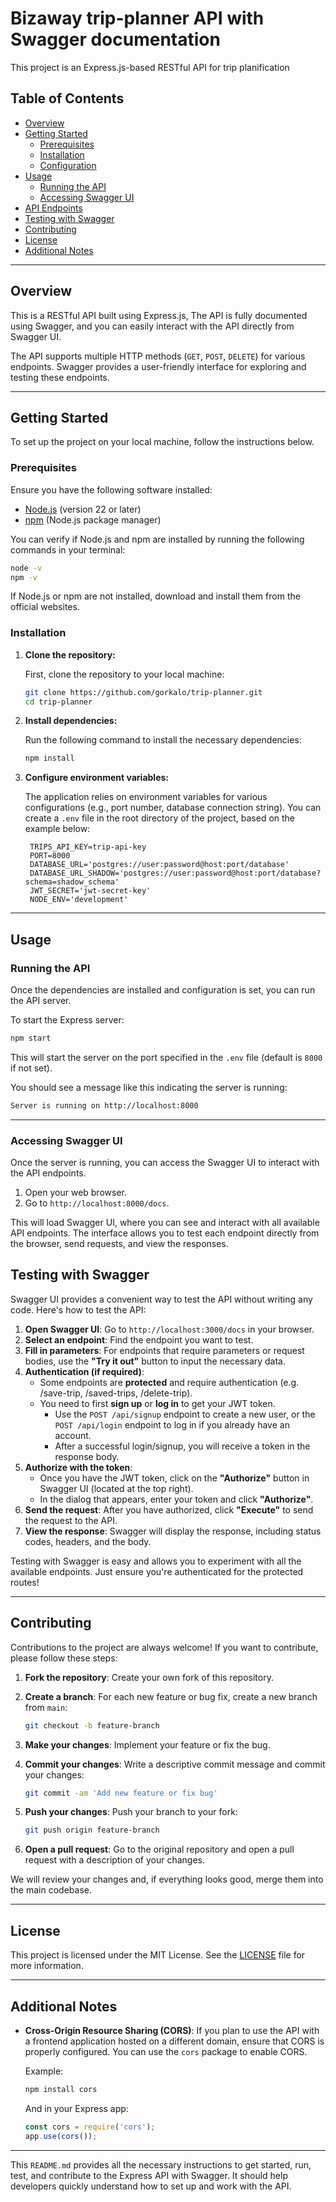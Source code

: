 
# Bizaway trip-planner API with Swagger documentation

This project is an Express.js-based RESTful API for trip planification

## Table of Contents

- [Overview](#overview)
- [Getting Started](#getting-started)
  - [Prerequisites](#prerequisites)
  - [Installation](#installation)
  - [Configuration](#configuration)
- [Usage](#usage)
  - [Running the API](#running-the-api)
  - [Accessing Swagger UI](#accessing-swagger-ui)
- [API Endpoints](#api-endpoints)
- [Testing with Swagger](#testing-with-swagger)
- [Contributing](#contributing)
- [License](#license)
- [Additional Notes](#additional-notes)

---

## Overview

This is a RESTful API built using Express.js, The API is fully documented using Swagger, and you can easily interact with the API directly from Swagger UI.

The API supports multiple HTTP methods (`GET`, `POST`, `DELETE`) for various endpoints. Swagger provides a user-friendly interface for exploring and testing these endpoints.

---

## Getting Started

To set up the project on your local machine, follow the instructions below.

### Prerequisites

Ensure you have the following software installed:

- [Node.js](https://nodejs.org/) (version 22 or later)
- [npm](https://www.npmjs.com/) (Node.js package manager)

You can verify if Node.js and npm are installed by running the following commands in your terminal:

```bash
node -v
npm -v
```

If Node.js or npm are not installed, download and install them from the official websites.

### Installation

1. **Clone the repository:**

   First, clone the repository to your local machine:

   ```bash
   git clone https://github.com/gorkalo/trip-planner.git
   cd trip-planner
   ```

2. **Install dependencies:**

   Run the following command to install the necessary dependencies:

   ```bash
   npm install
   ```

3. **Configure environment variables:**

   The application relies on environment variables for various configurations (e.g., port number, database connection string). You can create a `.env` file in the root directory of the project, based on the example below:

   ```env
    TRIPS_API_KEY=trip-api-key
    PORT=8000
    DATABASE_URL='postgres://user:password@host:port/database'
    DATABASE_URL_SHADOW='postgres://user:password@host:port/database?schema=shadow_schema'
    JWT_SECRET='jwt-secret-key'
    NODE_ENV='development'
   ```
---

## Usage

### Running the API

Once the dependencies are installed and configuration is set, you can run the API server.

To start the Express server:

```bash
npm start
```

This will start the server on the port specified in the `.env` file (default is `8000` if not set).

You should see a message like this indicating the server is running:

```bash
Server is running on http://localhost:8000
```

---

### Accessing Swagger UI

Once the server is running, you can access the Swagger UI to interact with the API endpoints.

1. Open your web browser.
2. Go to `http://localhost:8000/docs`.

This will load Swagger UI, where you can see and interact with all available API endpoints. The interface allows you to test each endpoint directly from the browser, send requests, and view the responses.

## Testing with Swagger

Swagger UI provides a convenient way to test the API without writing any code. Here's how to test the API:

1. **Open Swagger UI**: Go to `http://localhost:3000/docs` in your browser.
2. **Select an endpoint**: Find the endpoint you want to test.
3. **Fill in parameters**: For endpoints that require parameters or request bodies, use the **"Try it out"** button to input the necessary data.
4. **Authentication (if required)**:
   - Some endpoints are **protected** and require authentication (e.g. /save-trip, /saved-trips, /delete-trip).
   - You need to first **sign up** or **log in** to get your JWT token.
     - Use the `POST /api/signup` endpoint to create a new user, or the `POST /api/login` endpoint to log in if you already have an account.
     - After a successful login/signup, you will receive a token in the response body.
5. **Authorize with the token**:
   - Once you have the JWT token, click on the **"Authorize"** button in Swagger UI (located at the top right).
   - In the dialog that appears, enter your token and click **"Authorize"**.
6. **Send the request**: After you have authorized, click **"Execute"** to send the request to the API.
7. **View the response**: Swagger will display the response, including status codes, headers, and the body.

Testing with Swagger is easy and allows you to experiment with all the available endpoints. Just ensure you're authenticated for the protected routes!

---

## Contributing

Contributions to the project are always welcome! If you want to contribute, please follow these steps:

1. **Fork the repository**: Create your own fork of this repository.
2. **Create a branch**: For each new feature or bug fix, create a new branch from `main`:

   ```bash
   git checkout -b feature-branch
   ```

3. **Make your changes**: Implement your feature or fix the bug.
4. **Commit your changes**: Write a descriptive commit message and commit your changes:

   ```bash
   git commit -am 'Add new feature or fix bug'
   ```

5. **Push your changes**: Push your branch to your fork:

   ```bash
   git push origin feature-branch
   ```

6. **Open a pull request**: Go to the original repository and open a pull request with a description of your changes.

We will review your changes and, if everything looks good, merge them into the main codebase.

---

## License

This project is licensed under the MIT License. See the [LICENSE](LICENSE) file for more information.

---

## Additional Notes

- **Cross-Origin Resource Sharing (CORS)**: If you plan to use the API with a frontend application hosted on a different domain, ensure that CORS is properly configured. You can use the `cors` package to enable CORS.
  
  Example:
  ```bash
  npm install cors
  ```

  And in your Express app:
  ```js
  const cors = require('cors');
  app.use(cors());
  ```
---

This `README.md` provides all the necessary instructions to get started, run, test, and contribute to the Express API with Swagger. It should help developers quickly understand how to set up and work with the API.
